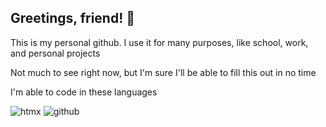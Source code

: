 ## Greetings, friend! 👋

This is my personal github. I use it for many purposes, like school, work, and personal projects

Not much to see right now, but I'm sure I'll be able to fill this out in no time

I'm able to code in these languages

![htmx](https://img.shields.io/badge/HTMX-#3366CC?style=for-the-badge&logo=Htmx&logoColor=#ffffff)
![github](https://img.shields.io/badge/GitHub-000000?style=for-the-badge&logo=GitHub&logoColor=white)




<!--
**CrumchyBoi/CrumchyBoi** is a ✨ _special_ ✨ repository because its `README.md` (this file) appears on your GitHub profile.

Here are some ideas to get you started:

- 🔭 I’m currently working on ...
- 🌱 I’m currently learning ...
- 👯 I’m looking to collaborate on ...
- 🤔 I’m looking for help with ...
- 💬 Ask me about ...
- 📫 How to reach me: ...
- 😄 Pronouns: ...
- ⚡ Fun fact: ...
-->
